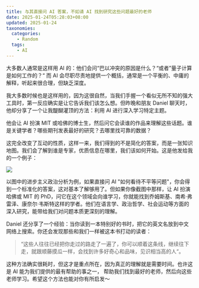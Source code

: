 ```yaml
---
title: 与其直接问 AI 答案，不如请 AI 找到研究这些问题最好的老师
date: 2025-01-24T05:28:03+08:00
updated: 2025-01-24
taxonomies:
  categories:
    - Random
  tags:
    - AI
---
```


大多数人通常是这样用 AI 的：他们会问“巴以冲突的原因是什么？“或者”量子计算是如何工作的？“ 而 AI 会尽职尽责地提供一个概括，通常是一个平衡的、中庸的解释，听起来很合理，但缺乏深度。

我大多数时候也是这样用的，因为这很自然，当我们手握一个看似无所不知的强大工具时，第一反应确实是让它告诉我们该怎么想。但昨晚和朋友 Daniel 聊天时，他却分享了一个让我醍醐灌顶的方法：利用 AI 进行深入学习特定主题。

<!-- more -->

他会让 AI 扮演 MIT 或哈佛的博士生，然后问它会读谁的作品来理解这些话题。谁是关键学者？哪些期刊发表最好的研究？去哪里找可靠的数据？

这完全改变了互动的性质，这样一来，我们得到的不是简化的答案，而是一张知识地图。我们会了解到谁是专家，优质信息在哪里，我们该如何开始。这是他发给我的一个例子：

![](https://files.owenyoung.com/file/owen-blog/WechatIMG481.jpg)

以图中的进步主义政治分析为例，如果直接问 AI "如何看待不平等问题"，你会得到一个标准化的答案，这对基本了解够用了。但如果你像截图中那样，让 AI 扮演哈佛或 MIT 的 PhD，问它在这个领域会向谁学习，你就能找到乔姆斯基、南希·弗雷泽、康奈尔·韦斯特这样的学者。他们在语言学、政治哲学、社会运动等方面的深入研究，能带给我们对问题本质更深刻的理解。

Daniel 还分享了一个经验：当你读到一本特别好的书时，把它的英文名放到中文网络上搜索。你还会发现那些和我们一样被这本书打动的读者：

> “这些人往往已经把你走过的路走了一遍了，你可以顺着这条线，继续往下走，就跟顺藤摸瓜一样，会找到许多好奇心和品味，见识相当高的人“。

这种方法确实很耗时，但这才是重点所在，因为真正的理解就是需要时间。也许这是 AI 能为我们提供的最有帮助的事之一， 帮助我们找到最好的老师，然后向这些老师学习。希望这个方法也能对你有所启发～
